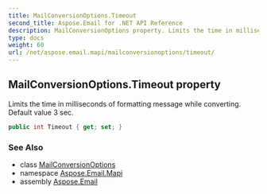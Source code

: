 ```yaml
---
title: MailConversionOptions.Timeout
second_title: Aspose.Email for .NET API Reference
description: MailConversionOptions property. Limits the time in milliseconds of formatting message while converting. Default value 3 sec
type: docs
weight: 60
url: /net/aspose.email.mapi/mailconversionoptions/timeout/
---
```

## MailConversionOptions.Timeout property

Limits the time in milliseconds of formatting message while converting. Default value 3 sec.

```csharp
public int Timeout { get; set; }
```

### See Also

* class [MailConversionOptions](../)
* namespace [Aspose.Email.Mapi](../../mailconversionoptions/)
* assembly [Aspose.Email](../../../)


